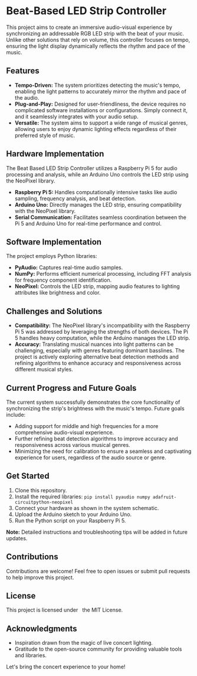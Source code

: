 # Beat-Based LED Strip Controller

This project aims to create an immersive audio-visual experience by synchronizing an addressable RGB LED strip with the beat of your music. Unlike other solutions that rely on volume, this controller focuses on tempo, ensuring the light display dynamically reflects the rhythm and pace of the music.

## Features

* **Tempo-Driven:** The system prioritizes detecting the music's tempo, enabling the light patterns to accurately mirror the rhythm and pace of the audio.
* **Plug-and-Play:** Designed for user-friendliness, the device requires no complicated software installations or configurations. Simply connect it, and it seamlessly integrates with your audio setup.
* **Versatile:** The system aims to support a wide range of musical genres, allowing users to enjoy dynamic lighting effects regardless of their preferred style of music.

## Hardware Implementation

The Beat Based LED Strip Controller utilizes a Raspberry Pi 5 for audio processing and analysis, while an Arduino Uno controls the LED strip using the NeoPixel library. 

* **Raspberry Pi 5:** Handles computationally intensive tasks like audio sampling, frequency analysis, and beat detection.
* **Arduino Uno:** Directly manages the LED strip, ensuring compatibility with the NeoPixel library.
* **Serial Communication:** Facilitates seamless coordination between the Pi 5 and Arduino Uno for real-time performance and control.

## Software Implementation

The project employs Python libraries:

* **PyAudio:** Captures real-time audio samples.
* **NumPy:** Performs efficient numerical processing, including FFT analysis for frequency component identification.
* **NeoPixel:** Controls the LED strip, mapping audio features to lighting attributes like brightness and color.

## Challenges and Solutions

* **Compatibility:** The NeoPixel library's incompatibility with the Raspberry Pi 5 was addressed by leveraging the strengths of both devices. The Pi 5 handles heavy computation, while the Arduino manages the LED strip.
* **Accuracy:** Translating musical nuances into light patterns can be challenging, especially with genres featuring dominant basslines. The project is actively exploring alternative beat detection methods and refining algorithms to enhance accuracy and responsiveness across different musical styles.

## Current Progress and Future Goals

The current system successfully demonstrates the core functionality of synchronizing the strip's brightness with the music's tempo. Future goals include:

* Adding support for middle and high frequencies for a more comprehensive audio-visual experience.
* Further refining beat detection algorithms to improve accuracy and responsiveness across various musical genres.
* Minimizing the need for calibration to ensure a seamless and captivating experience for users, regardless of the audio source or genre.

## Get Started

1. Clone this repository.
2. Install the required libraries: `pip install pyaudio numpy adafruit-circuitpython-neopixel`
3. Connect your hardware as shown in the system schematic.
4. Upload the Arduino sketch to your Arduino Uno.
5. Run the Python script on your Raspberry Pi 5.

**Note:** Detailed instructions and troubleshooting tips will be added in future updates.

## Contributions

Contributions are welcome! Feel free to open issues or submit pull requests to help improve this project.

## License

This project is licensed under   
 the MIT License.   


## Acknowledgments

* Inspiration drawn from the magic of live concert lighting.
* Gratitude to the open-source community for providing valuable tools and libraries.

Let's bring the concert experience to your home!
